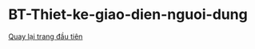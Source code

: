 # BT-Thiet-ke-giao-dien-nguoi-dung
[Quay lại trang đầu tiên](https://github.com/chuong031120/BT_android/blob/master/README.md)
